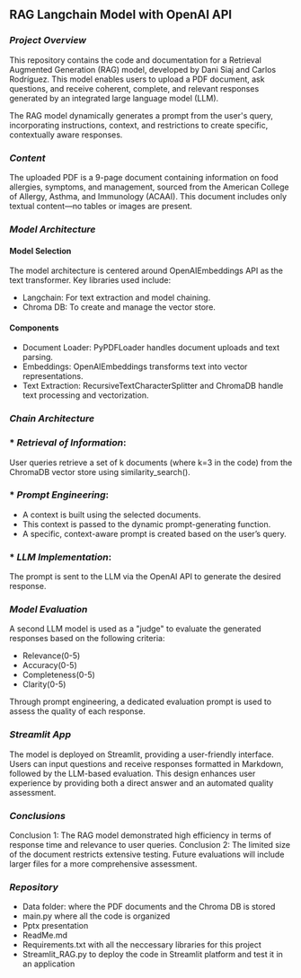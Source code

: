 ## **RAG Langchain Model with OpenAI API** 

### _Project Overview_
This repository contains the code and documentation for a Retrieval Augmented Generation (RAG) model, developed by Dani Siaj and Carlos Rodríguez. This model enables users to upload a PDF document, ask questions, and receive coherent, complete, and relevant responses generated by an integrated large language model (LLM).

The RAG model dynamically generates a prompt from the user's query, incorporating instructions, context, and restrictions to create specific, contextually aware responses.

### _Content_
The uploaded PDF is a 9-page document containing information on food allergies, symptoms, and management, sourced from the American College of Allergy, Asthma, and Immunology (ACAAI). This document includes only textual content—no tables or images are present.

### _Model Architecture_
#### Model Selection
The model architecture is centered around OpenAIEmbeddings API as the text transformer. Key libraries used include:

* Langchain: For text extraction and model chaining.
* Chroma DB: To create and manage the vector store.

#### Components
* Document Loader: PyPDFLoader handles document uploads and text parsing.
* Embeddings: OpenAIEmbeddings transforms text into vector representations.
* Text Extraction: RecursiveTextCharacterSplitter and ChromaDB handle text processing and vectorization.

### _Chain Architecture_
### * _Retrieval of Information_: 
User queries retrieve a set of k documents (where k=3 in the code) from the ChromaDB vector store using similarity_search().
### * _Prompt Engineering_:
* A context is built using the selected documents.
* This context is passed to the dynamic prompt-generating function.
* A specific, context-aware prompt is created based on the user’s query.
### * _LLM Implementation_: 
The prompt is sent to the LLM via the OpenAI API to generate the desired response.
### _Model Evaluation_
A second LLM model is used as a "judge" to evaluate the generated responses based on the following criteria:

 * Relevance(0-5)
 * Accuracy(0-5)
 * Completeness(0-5)
 * Clarity(0-5)

Through prompt engineering, a dedicated evaluation prompt is used to assess the quality of each response.

### _Streamlit App_
The model is deployed on Streamlit, providing a user-friendly interface. Users can input questions and receive responses formatted in Markdown, followed by the LLM-based evaluation. This design enhances user experience by providing both a direct answer and an automated quality assessment.

### _Conclusions_
Conclusion 1: The RAG model demonstrated high efficiency in terms of response time and relevance to user queries.
Conclusion 2: The limited size of the document restricts extensive testing. Future evaluations will include larger files for a more comprehensive assessment.

### _Repository_
* Data folder: where the PDF documents and the Chroma DB is stored
* main.py where all the code is organized
* Pptx presentation
* ReadMe.md
* Requirements.txt with all the neccessary libraries for this project
* Streamlit_RAG.py to deploy the code in Streamlit platform and test it in an application
